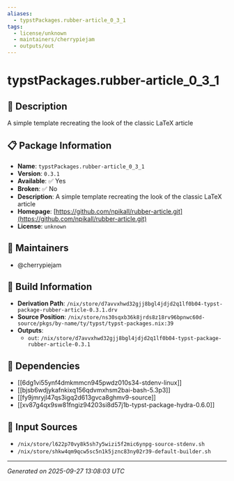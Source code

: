 ```yaml
---
aliases:
  - typstPackages.rubber-article_0_3_1
tags:
  - license/unknown
  - maintainers/cherrypiejam
  - outputs/out
---
```


# typstPackages.rubber-article_0_3_1

## 📝 Description

A simple template recreating the look of the classic LaTeX article

## 📋 Package Information

- **Name**: `typstPackages.rubber-article_0_3_1`
- **Version**: `0.3.1`
- **Available**: ✅ Yes
- **Broken**: ✅ No
- **Description**: A simple template recreating the look of the classic LaTeX article
- **Homepage**: [https://github.com/npikall/rubber-article.git](https://github.com/npikall/rubber-article.git)
- **License**: `unknown`
## 👥 Maintainers

- @cherrypiejam


## 🔧 Build Information

- **Derivation Path**: `/nix/store/d7avvxhwd32gjj8bgl4jdjd2q1lf0b04-typst-package-rubber-article-0.3.1.drv`
- **Source Position**: `/nix/store/ns30sqxb36k8jrds8z18rv96bpnwc60d-source/pkgs/by-name/ty/typst/typst-packages.nix:39`
- **Outputs**:
  - `out`:  `/nix/store/d7avvxhwd32gjj8bgl4jdjd2q1lf0b04-typst-package-rubber-article-0.3.1`

## 🔗 Dependencies

- [[6dg1vi55ynf4dmkmmcn945pwdz010s34-stdenv-linux]]
- [[bjsb6wdjykafnkixq156qdvmxhsm2bai-bash-5.3p3]]
- [[fy9jmryjl47qs3igq2d613gvca8ghmv9-source]]
- [[xv87g4qx9sw81fngiz94203si8d57j1b-typst-package-hydra-0.6.0]]

## 📁 Input Sources

- `/nix/store/l622p70vy8k5sh7y5wizi5f2mic6ynpg-source-stdenv.sh`
- `/nix/store/shkw4qm9qcw5sc5n1k5jznc83ny02r39-default-builder.sh`

---
*Generated on 2025-09-27 13:08:03 UTC*
